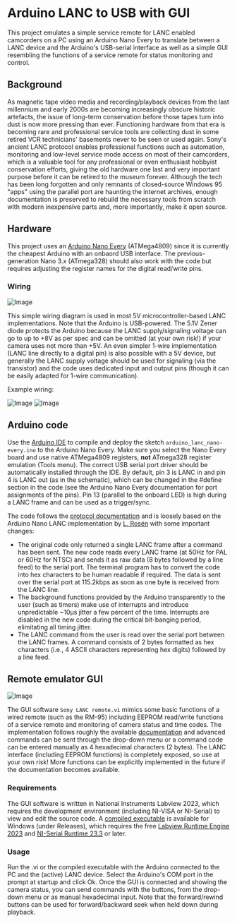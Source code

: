 # Arduino LANC to USB with GUI

This project emulates a simple service remote for LANC enabled camcorders on a PC using an Arduino Nano Every to translate between a LANC device and the Arduino's USB-serial interface as well as a simple GUI resembling the functions of a service remote for status monitoring and control.

## Background

As magnetic tape video media and recording/playback devices from the last millennium and early 2000s are becoming increasingly obscure historic artefacts, the issue of long-term conservation before those tapes turn into dust is now more pressing than ever. Functioning hardware from that era is becoming rare and professional service tools are collecting dust in some retired VCR technicians' basements never to be seen or used again. Sony's ancient LANC protocol enables professional functions such as automation, monitoring and low-level service mode access on most of their camcorders, which is a valuable tool for any professional or even enthusiast hobbyist conservation efforts, giving the old hardware one last and very important purpose before it can be retired to the museum forever. Although the tech has been long forgotten and only remnants of closed-source Windows 95 "apps" using the parallel port are haunting the internet archives, enough documentation is preserved to rebuild the necessary tools from scratch with modern inexpensive parts and, more importantly, make it open source.

## Hardware

This project uses an [Arduino Nano Every](https://store.arduino.cc/products/arduino-nano-every) (ATMega4809) since it is currently the cheapest Arduino with an onbaord USB interface. The previous-generation Nano 3.x (ATmega328) should also work with the code but requires adjusting the register names for the digital read/write pins.

### Wiring

![Image](https://user-images.githubusercontent.com/13183195/238089976-93a7ba03-fa65-449f-9aee-c33160807e74.png)

This simple wiring diagram is used in most 5V microcontroller-based LANC implementations. Note that the Arduino is USB-powered. The 5.1V Zener diode protects the Arduino because the LANC supply/signaling voltage can go to up to +8V as per spec and can be omitted (at your own risk!) if your camera uses not more than +5V. An even simpler 1-wire implementation (LANC line directly to a digital pin) is also possible with a 5V device, but generally the LANC supply voltage should be used for signaling (via the transistor) and the code uses dedicated input and output pins (though it can be easily adapted for 1-wire communication).

Example wiring:

![Image](https://user-images.githubusercontent.com/13183195/238100367-774f6af9-bf39-4e46-b4cd-33d24a9e1dfc.png) ![Image](https://user-images.githubusercontent.com/13183195/238100414-08e91210-accd-443c-8317-0ae796bee540.png)

## Arduino code

Use the [Arduino IDE](https://www.arduino.cc/en/software) to compile and deploy the sketch `arduino_lanc_nano-every.ino` to the Arduino Nano Every. Make sure you select the Nano Every board and use native ATMega4809 registers, **not** ATmega328 register emulation (Tools menu). The correct USB serial port driver should be automatically installed through the IDE. By default, pin 3 is LANC in and pin 4 is LANC out (as in the schematic), which can be changed in the #define section in the code (see the Arduino Nano Every documentation for port assignments of the pins). Pin 13 (parallel to the onboard LED) is high during a LANC frame and can be used as a trigger/sync.

The code follows the [protocol documentation](http://www.boehmel.de/lanc.htm) and is loosely based on the Arduino Nano LANC implementation by [L. Rosén](https://projecthub.arduino.cc/L-Rosen/9b5d02d4-f885-41ee-bba7-6b18d3dfe47d) with some important changes:

- The original code only returned a single LANC frame after a command has been sent. The new code reads every LANC frame (at 50Hz for PAL or 60Hz for NTSC) and sends it as raw data (8 bytes followed by a line feed) to the serial port. The terminal program has to convert the code into hex characters to be human readable if required. The data is sent over the serial port at 115.2kbps as soon as one byte is received from the LANC line.
- The background functions provided by the Arduino transparently to the user (such as timers) make use of interrupts and introduce unpredictable ~10µs jitter a few percent of the time. Interrupts are disabled in the new code during the critical bit-banging period, elimitating all timing jitter.
- The LANC command from the user is read over the serial port between the LANC frames. A command consists of 2 bytes formatted as hex characters (i.e., 4 ASCII characters representing hex digits) followed by a line feed.

## Remote emulator GUI

![Image](https://user-images.githubusercontent.com/13183195/238098564-2eec6d55-677c-4667-8e20-94b751ad3fd1.png)

The GUI software `Sony LANC remote.vi` mimics some basic functions of a wired remote (such as the RM-95) including EEPROM read/write functions of a service remote and monitoring of camera status and time codes. The implementation follows roughly the available [documentation](http://www.boehmel.de/lanc.htm) and advanced commands can be sent through the drop-down menu or a command code can be entered manually as 4 hexadecimal characters (2 bytes). The LANC interface (including EEPROM functions) is completely exposed, so use at your own risk! More functions can be explicitly implemented in the future if the documentation becomes available.

### Requirements

The GUI software is written in National Instruments Labview 2023, which requires the development environment (including NI-VISA or NI-Serial) to view and edit the source code. A [compiled executable](https://github.com/Novgorod/LANC-USB-GUI/releases/tag/v1.0.1.0) is available for Windows (under Releases), which requires the free [Labview Runtime Engine 2023](https://download.ni.com/support/nipkg/products/ni-l/ni-labview-2023-runtime-engine-x86/23.1/online/ni-labview-2023-runtime-engine-x86_23.1_online.exe) and [NI-Serial Runtime 23.3](https://download.ni.com/support/nipkg/products/ni-s/ni-serial/23.3/online/ni-serial_23.3_online.exe) or later.

### Usage

Run the .vi or the compiled executable with the Arduino connected to the PC and the (active) LANC device. Select the Arduino's COM port in the prompt at startup and click Ok. Once the GUI is connected and showing the camera status, you can send commands with the buttons, from the drop-down menu or as manual hexadecimal input. Note that the forward/rewind buttons can be used for forward/backward seek when held down during playback.
